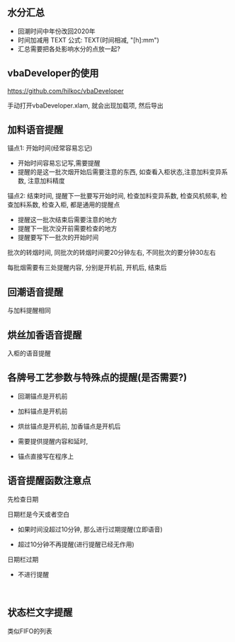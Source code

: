 ## 水分汇总

- 回潮时间中年份改回2020年
- 时间加减用 TEXT 公式: TEXT(时间相减, "[h]:mm")
- 汇总需要把各处影响水分的点放一起?



## vbaDeveloper的使用

<https://github.com/hilkoc/vbaDeveloper>

手动打开vbaDeveloper.xlam, 就会出现加载项, 然后导出



## 加料语音提醒

锚点1: 开始时间(经常容易忘记)

- 开始时间容易忘记写,需要提醒
- 提醒的是这一批次烟开始后需要注意的东西, 如查看入柜状态,注意加料变异系数, 注意加料精度



锚点2: 结束时间, 提醒下一批要写开始时间, 检查加料变异系数, 检查风机频率, 检查加料系数, 检查入柜,  都是通用的提醒点

- 提醒这一批次结束后需要注意的地方
- 提醒下一批次没开前需要检查的地方
- 提醒要写下一批次的开始时间



批次的转烟时间, 同批次的转烟时间要20分钟左右, 不同批次的要分钟30左右



每批烟需要有三处提醒内容, 分别是开机前, 开机后, 结束后



## 回潮语音提醒

与加料提醒相同



## 烘丝加香语音提醒



入柜的语音提醒



##  各牌号工艺参数与特殊点的提醒(是否需要?)

- 回潮锚点是开机前
- 加料锚点是开机前
- 烘丝锚点是开机前, 加香锚点是开机后

- 需要提供提醒内容和延时,
- 锚点直接写在程序上



## 语音提醒函数注意点

先检查日期

日期栏是今天或者空白

- 如果时间没超过10分钟, 那么进行过期提醒(立即语音)

- 超过10分钟不再提醒(进行提醒已经无作用)

日期栏过期

- 不进行提醒

​	

## 状态栏文字提醒

类似FIFO的列表

